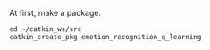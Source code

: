 At first, make a package.

```
cd ~/catkin_ws/src
catkin_create_pkg emotion_recognition_q_learning
```
